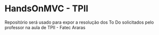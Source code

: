 # HandsOnMVC - TPII
Repositório será usado para expor a resolução dos To Do solicitados pelo professor na aula de TPII - Fatec Araras
